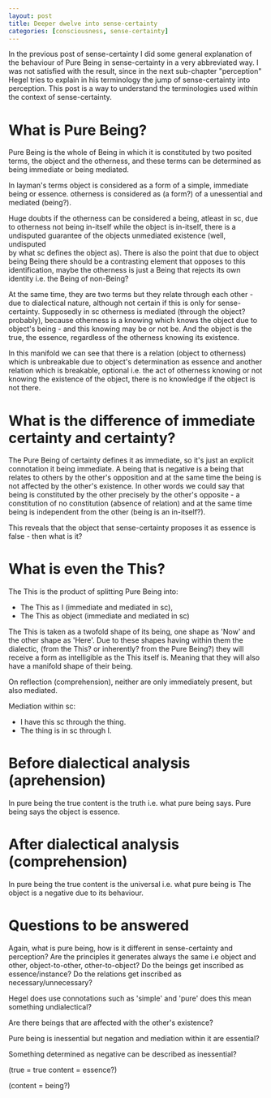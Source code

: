 ```yaml
---
layout: post
title: Deeper dwelve into sense-certainty
categories: [consciousness, sense-certainty]
---
```


In the previous post of sense-certainty I did some 
general explanation of the behaviour of Pure Being in sense-certainty 
in a very abbreviated way.
I was not satisfied with the result, since in the next sub-chapter 
"perception" Hegel tries to explain in his terminology the jump of 
sense-certainty into perception.
This post is a way to understand the terminologies used within the 
context of sense-certainty.



# What is Pure Being?

Pure Being is the whole of Being 
in which it is constituted by two posited terms, 
the object and the otherness,
and these terms can be determined as being 
immediate or being mediated.

In layman's terms
object is considered as a form of a simple, immediate being or essence.
otherness is considered as (a form?) of a unessential and mediated (being?).


Huge doubts if the otherness can be considered a being,
atleast in sc, due to otherness not being in-itself while 
the object is in-itself, there is a undisputed guarantee 
of the objects unmediated existence (well, undisputed  
by what sc defines the object as).
There is also the point that due to object being Being 
there should be a contrasting element that opposes 
to this identification, maybe the otherness is just a Being 
that rejects its own identity i.e. the Being of non-Being?

At the same time, they are two terms but 
they relate through each other - due to dialectical nature, 
although not certain if this is only for sense-certainty.
Supposedly in sc otherness is mediated (through the object? probably), 
because otherness is a knowing which knows the object due 
to object's being - and this knowing may be or not be.
And the object is the true, the essence, regardless of the 
otherness knowing its existence.

In this manifold we can see that there is a relation 
(object to otherness) which is unbreakable due to object's 
determination as essence and another relation which is 
breakable, optional i.e. the act of otherness knowing or 
not knowing the existence of the object, there is no 
knowledge if the object is not there.


# What is the difference of immediate certainty and certainty?

The Pure Being of certainty defines it as immediate, so it's 
just an explicit connotation it being immediate.
A being that is negative is a being that relates to others 
by the other's opposition and at the same time the being 
is not affected by the other's existence.
In other words we could say that being is constituted by 
the other precisely by the other's opposite - a constitution 
of no constitution (absence of relation) and at the same time 
being is independent from the other (being is an in-itself?).

This reveals that the object that sense-certainty proposes it 
as essence is false - then what is it?


# What is even the This?
The This is the product of splitting Pure Being into:
- The This as I (immediate and mediated in sc),
- The This as object (immediate and mediated in sc)

The This is taken as a twofold shape of its being,
one shape as 'Now' and the other shape as 'Here'.
Due to these shapes having within them the dialectic,
(from the This? or inherently? from the Pure Being?)
they will receive a form as intelligible as the This itself is.
Meaning that they will also have a manifold shape of their being.

On reflection (comprehension),
neither are only immediately present, but also mediated.

Mediation within sc:
- I have this sc through the thing.
- The thing is in sc through I.



# Before dialectical analysis (aprehension)
In pure being the true content is the truth i.e. what pure being says.
Pure being says the object is essence.

# After dialectical analysis (comprehension)
In pure being the true content is the universal i.e. what pure being is
The object is a negative due to its behaviour.


# Questions to be answered

Again, what is pure being, how is it different in sense-certainty and 
perception? Are the principles it generates always the same i.e 
object and other, object-to-other, other-to-object?
Do the beings get inscribed as essence/instance?
Do the relations get inscribed as necessary/unnecessary?

Hegel does use connotations such as 'simple' and 'pure' 
does this mean something undialectical?

Are there beings that are affected with 
the other's existence?

Pure being is inessential but negation and mediation within it are essential?

Something determined as negative can be described as inessential?


(true = true content = essence?)

(content = being?)


